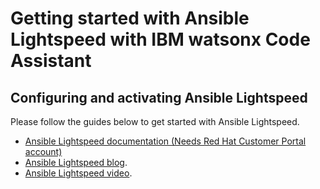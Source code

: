 # Getting started with Ansible Lightspeed with IBM watsonx Code Assistant

## Configuring and activating Ansible Lightspeed

Please follow the guides below to get started with Ansible Lightspeed.

- [Ansible Lightspeed documentation (Needs Red Hat Customer Portal account)](https://access.redhat.com/documentation/en-us/red_hat_ansible_lightspeed_with_ibm_watsonx_code_assistant/2.x_latest)
- [Ansible Lightspeed blog](https://www.redhat.com/en/blog/getting-started-red-hat-ansible-lightspeed-ibm-watsonx-code-assistant).
- [Ansible Lightspeed video](https://youtu.be/Ty2d-nlnZPQ?feature=shared).

